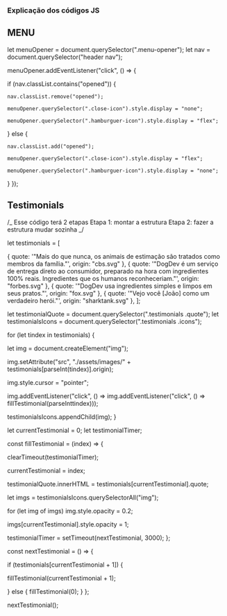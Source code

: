 ### Explicação dos códigos JS

## MENU

<!-- Selecionando os elementos que serão utilizados -->

let menuOpener = document.querySelector(".menu-opener");
let nav = document.querySelector("header nav");

 <!-- funcionamento do menu no celular -->
 <!-- Adicionando o evento de click para abrir e fechar o menu Hambúrguer -->

menuOpener.addEventListener("click", () => {

   <!-- se o nav tiver a classe opened, significa que o Menu tá aberto -->

if (nav.classList.contains("opened")) {

   <!-- então vou fechar quando clicar no hamburguer (ou no x) -->

    nav.classList.remove("opened");

   <!-- quando o nav não tiver a classe opened, removemos o "x" -->

    menuOpener.querySelector(".close-icon").style.display = "none";

   <!-- e o hamburguer aparecerá -->

    menuOpener.querySelector(".hamburguer-icon").style.display = "flex";

} else {

   <!-- se não tiver a classe opened -->
   <!-- ela será adicionada -->

    nav.classList.add("opened");

   <!-- Quando o menu estiver aberto, o "x" aparecerá -->

    menuOpener.querySelector(".close-icon").style.display = "flex";

   <!-- E o hamburguer desaparecerá -->

    menuOpener.querySelector(".hamburguer-icon").style.display = "none";

}
});

## Testimonials

/_
Esse código terá 2 etapas
Etapa 1: montar a estrutura
Etapa 2: fazer a estrutura mudar sozinha
_/

<!-- Etapa 1: montar a estrutura -->

<!-- Preciso ter um array com a lista de frases, essas frases serão objetos -->

let testimonials = [

<!-- Dentro do objeto eu preciso da frase e da imagem (nome ou link), a frase fica no quote e a imagem fica no origin, lembre-se de que preciso de aspas simples e dentro dela abro aspas duplas com a frase -->

{ quote: '"Mais do que nunca, os animais de estimação são tratados como membros da família."', origin: "cbs.svg" },
{ quote: '"DogDev é um serviço de entrega direto ao consumidor, preparado na hora com ingredientes 100% reais. Ingredientes que os humanos reconheceriam."', origin: "forbes.svg" },
{ quote: '"DogDev usa ingredientes simples e limpos em seus pratos."', origin: "fox.svg" },
{ quote: '"Vejo você [João] como um verdadeiro herói."', origin: "sharktank.svg" },
];

<!-- Pegando a área do HTML, ou seja, a área de quote e de icons -->

let testimonialQuote = document.querySelector(".testimonials .quote");
let testimonialsIcons = document.querySelector(".testimonials .icons");

<!-- Esse loop será feito na lista de frases, em cada frase será criado o elemento e será adicionado nos ícones ("icons") -->

for (let tindex in testimonials) {

<!-- criando uma tag img -->

let img = document.createElement("img");

<!-- Dentro dela vamos colocar o src que é o caminho da imagem e concatenamos com o origin para pegar o nome da imagem (está em parseInt porque o tindex vem em string e pra funcionar precisamos de um número, afinal de contas, o testimonials é um array) -->

img.setAttribute("src", "./assets/images/" + testimonials[parseInt(tindex)].origin);

<!-- estilização só para mostrar que é clicável -->

img.style.cursor = "pointer";

<!-- Quando clicar em uma imagem específica, ele vai selecionar imagem com a frase e as outras imagens ficarão com opacidade 0.2 -->

img.addEventListener("click", () => img.addEventListener("click", () => fillTestimonial(parseInttindex)));

<!-- Depois de pegar a imagem, adicionamos ela na área dos ícones -->

testimonialsIcons.appendChild(img);
}

<!-- Etapa 2: fazer a estrutura mudar sozinha -->

<!-- Preciso de uma variável indicando o item ativo no momento, também vou criar uma variável que vai armazenar o timer -->

let currentTestimonial = 0;
let testimonialTimer;

<!-- Vou precisar de uma função que vai preencher um testimonial, ele vai preencher, clicar no ícone, etc. Essa função terá um index que vai receber o testimonial que quero exibir -->

const fillTestimonial = (index) => {

<!-- Quando clicar em um ícone, o timeout precisa ser zerado para poder ler o texto -->

clearTimeout(testimonialTimer);

<!-- crio uma variável setando para o index, para armazenar o que vai ser exibido na tela -->

currentTestimonial = index;

<!-- Exibo a frase atual -->

testimonialQuote.innerHTML = testimonials[currentTestimonial].quote;

<!-- Quando um ícone estiver escolhido ele ficará com opacidade 1 enquanto os outros ficarão com opacidade 0.2 (isso será feito dentro do loop), mas antes eu preciso pegar a lista das imagens -->
<!-- Pego a lista das imagens -->

let imgs = testimonialsIcons.querySelectorAll("img");

<!-- Loop para pegar todos os ícones e colocar todo mundo com opacidade 0.2 -->

for (let img of imgs) img.style.opacity = 0.2;

<!-- E a atual fica com a opacidade 1 -->

imgs[currentTestimonial].style.opacity = 1;

<!-- Sempre que o fillTestimonial for executado, ele vai limpar o timer e vai montar, então no final do processo precisamos definir um timer, vou deixar em 3 segundos. -->

testimonialTimer = setTimeout(nextTestimonial, 3000);
};

<!-- Essa função vai ficar responsável por verificar se existe um próximo testimonial, se existir, vai para o próximo, se não, volta para o primeiro  -->

const nextTestimonial = () => {

<!-- Se estou no testimonial 2 e tiver um 3  -->

if (testimonials[currentTestimonial + 1]) {

<!-- pega ele -->

fillTestimonial(currentTestimonial + 1);

<!-- Se não tiver, volta pro início. -->

} else {
fillTestimonial(0);
}
};

<!-- No final de tudo, eu executo essa função avulsa para que tudo funcione -->

nextTestimonial();
